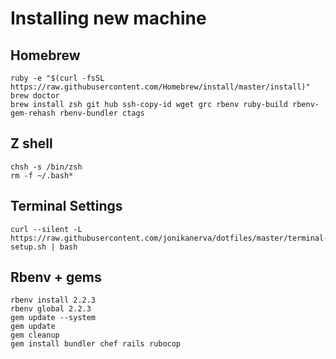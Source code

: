 # Installing new machine

## Homebrew
    ruby -e "$(curl -fsSL https://raw.githubusercontent.com/Homebrew/install/master/install)"
    brew doctor
    brew install zsh git hub ssh-copy-id wget grc rbenv ruby-build rbenv-gem-rehash rbenv-bundler ctags

## Z shell
    chsh -s /bin/zsh
    rm -f ~/.bash*

## Terminal Settings
    curl --silent -L https://raw.githubusercontent.com/jonikanerva/dotfiles/master/terminal-setup.sh | bash

## Rbenv + gems
    rbenv install 2.2.3
    rbenv global 2.2.3
    gem update --system
    gem update
    gem cleanup
    gem install bundler chef rails rubocop
